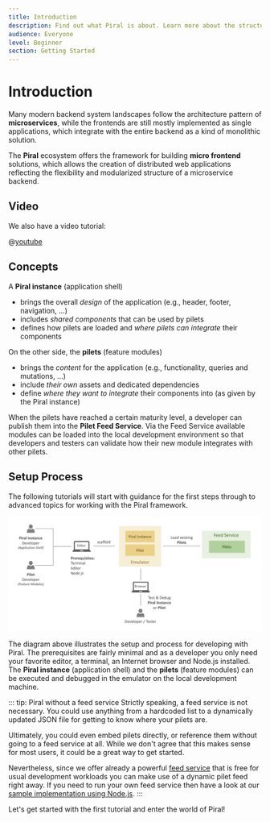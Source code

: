 ```yaml
---
title: Introduction
description: Find out what Piral is about. Learn more about the structure of our tutorials.
audience: Everyone
level: Beginner
section: Getting Started
---
```


# Introduction

Many modern backend system landscapes follow the architecture pattern of **microservices**, while the frontends are still mostly implemented as single applications, which integrate with the entire backend as a kind of monolithic solution.

The **Piral** ecosystem offers the framework for building **micro frontend** solutions, which allows the creation of distributed web applications reflecting the flexibility and modularized structure of a microservice backend.

## Video

We also have a video tutorial:

@[youtube](https://youtu.be/ltTXWEwhSiY)

## Concepts

A **Piral instance** (application shell)

- brings the overall *design* of the application (e.g., header, footer, navigation, ...)
- includes *shared components* that can be used by pilets
- defines how pilets are loaded and *where pilets can integrate* their components

On the other side, the **pilets** (feature modules)

- brings the *content* for the application (e.g., functionality, queries and mutations, ...)
- include *their own* assets and dedicated dependencies
- define *where they want to integrate* their components into (as given by the Piral instance)

When the pilets have reached a certain maturity level, a developer can publish them into the **Pilet Feed Service**. Via the Feed Service available modules can be loaded into the local development environment so that developers and testers can validate how their new module integrates with other pilets.

## Setup Process

The following tutorials will start with guidance for the first steps through to advanced topics for working with the Piral framework.

![Classic Frontend Monolith](../diagrams/overview.png)

The diagram above illustrates the setup and process for developing with Piral. The prerequisites are fairly minimal and as a developer you only need your favorite editor, a terminal, an Internet browser and Node.js installed. The **Piral instance** (application shell) and the **pilets** (feature modules) can be executed and debugged in the emulator on the local development machine.

::: tip: Piral without a feed service
Strictly speaking, a feed service is not necessary. You could use anything from a hardcoded list to a dynamically updated JSON file for getting to know where your pilets are.

Ultimately, you could even embed pilets directly, or reference them without going to a feed service at all. While we don't agree that this makes sense for most users, it could be a great way to get started.

Nevertheless, since we offer already a powerful [feed service](https://www.piral.cloud) that is free for usual development workloads you can make use of a dynamic pilet feed right away. If you need to run your own feed service then have a look at our [sample implementation using Node.js](https://github.com/smapiot/sample-pilet-service).
:::

Let's get started with the first tutorial and enter the world of Piral!
